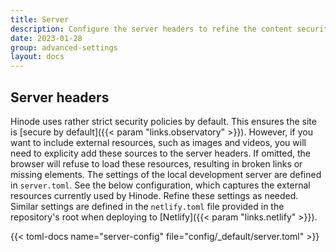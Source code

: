 ```yaml
---
title: Server
description: Configure the server headers to refine the content security policy.
date: 2023-01-28
group: advanced-settings
layout: docs
---
```


<!-- TODO: expand -->

## Server headers

Hinode uses rather strict security policies by default. This ensures the site is [secure by default]({{< param "links.observatory" >}}). However, if you want to include external resources, such as images and videos, you will need to explicity add these sources to the server headers. If omitted, the browser will refuse to load these resources, resulting in broken links or missing elements. The settings of the local development server are defined in `server.toml`. See the below configuration, which captures the external resources currently used by Hinode. Refine these settings as needed. Similar settings are defined in the `netlify.toml` file provided in the repository's root when deploying to [Netlify]({{< param "links.netlify" >}}).

{{< toml-docs name="server-config" file="config/_default/server.toml" >}}
